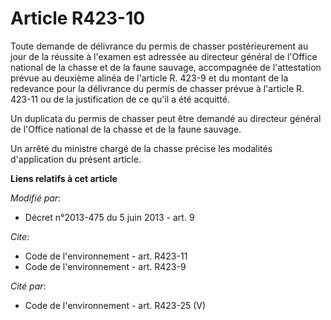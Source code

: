 # Article R423-10

Toute demande de délivrance du permis de chasser postérieurement au jour de la réussite à l'examen est adressée au directeur
général de l'Office national de la chasse et de la faune sauvage, accompagnée de l'attestation prévue au deuxième alinéa de
l'article R. 423-9 et du montant de la redevance pour la délivrance du permis de chasser prévue à l'article R. 423-11 ou de
la justification de ce qu'il a été acquitté. 

Un duplicata du permis de chasser peut être demandé au directeur général de l'Office national de la chasse et de la faune
sauvage. 

Un arrêté du ministre chargé de la chasse précise les modalités d'application du présent article.

**Liens relatifs à cet article**

_Modifié par_:

  - Décret n°2013-475 du 5 juin 2013 - art. 9

_Cite_:

  - Code de l'environnement - art. R423-11
  - Code de l'environnement - art. R423-9

_Cité par_:

  - Code de l'environnement - art. R423-25 (V)
